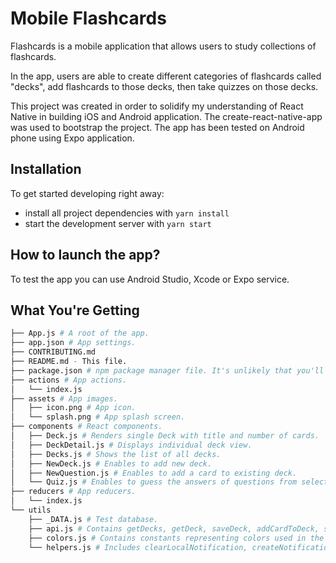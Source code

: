# Mobile Flashcards

Flashcards is a mobile application that allows users to study collections of flashcards.

In the app, users are able to create different categories of flashcards called "decks", add flashcards to those decks, then take quizzes on those decks.

This project was created in order to solidify my understanding of React Native in building iOS and Android application. The create-react-native-app was used to bootstrap the project. The app has been tested on Android phone using Expo application.

## Installation

To get started developing right away:

* install all project dependencies with `yarn install`
* start the development server with `yarn start`

## How to launch the app?

To test the app you can use Android Studio, Xcode or Expo service.

## What You're Getting
```bash
├── App.js # A root of the app.
├── app.json # App settings.
├── CONTRIBUTING.md
├── README.md - This file.
├── package.json # npm package manager file. It's unlikely that you'll need to modify this.
├── actions # App actions.
│   └── index.js
├── assets # App images.
│  	├── icon.png # App icon.
│   └── splash.png # App splash screen.
├── components # React components.
│  	├── Deck.js # Renders single Deck with title and number of cards.
│  	├── DeckDetail.js # Displays individual deck view.
│  	├── Decks.js # Shows the list of all decks.
│  	├── NewDeck.js # Enables to add new deck.
│  	├── NewQuestion.js # Enables to add a card to existing deck.
│  	└── Quiz.js # Enables to guess the answers of questions from selected deck. When all the questions are answered, the score is visible.
├── reducers # App reducers.
│   └── index.js
└── utils
   	├── _DATA.js # Test database.
    ├── api.js # Contains getDecks, getDeck, saveDeck, addCardToDeck, saveQuestionAnswer functions.
    ├── colors.js # Contains constants representing colors used in the app.
    └── helpers.js # Includes clearLocalNotification, createNotification, setLocalNotification, generateUID functions.

```